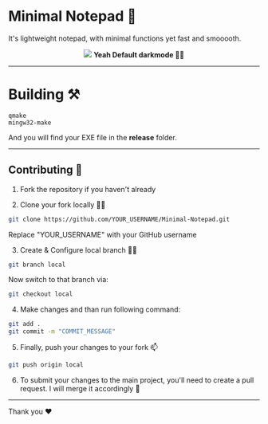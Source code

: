 # Minimal Notepad 📝

It's lightweight notepad, with minimal functions yet fast and smooooth.

<div align=center>
<img src=https://user-images.githubusercontent.com/98272709/227642842-5241a0ab-69dc-425a-9898-ce8f87537548.png>
<strong>Yeah Default darkmode 💁‍♂️</strong>
</div>

---

# Building ⚒

```
qmake
mingw32-make
```
And you will find your EXE file in the **release** folder.

---

## Contributing 🤝

1. Fork the repository if you haven't already 

2. Clone your fork locally 🙋‍♂

```sh
git clone https://github.com/YOUR_USERNAME/Minimal-Notepad.git
```
Replace "YOUR_USERNAME" with your GitHub username

3. Create & Configure local branch 💁‍♂️
```sh
git branch local
```
Now switch to that branch via:
```sh
git checkout local
```
4. Make changes and than run following command:
```sh
git add .
git commit -m "COMMIT_MESSAGE"
```

5. Finally, push your changes to your fork 📫
```sh
git push origin local
```

6. To submit your changes to the main project, you'll need to create a pull request. I will merge it accordingly 🙌

---

Thank you ❤
